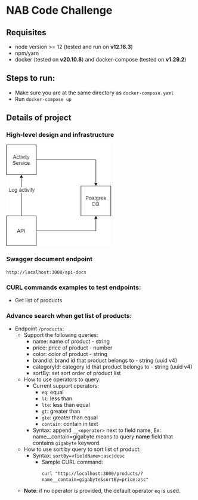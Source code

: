 # NAB Code Challenge

## Requisites
- node version >= 12 (tested and run on **v12.18.3**)
- npm/yarn
- docker (tested on **v20.10.8**) and docker-compose (tested on **v1.29.2**)

## Steps to run:
- Make sure you are at the same directory as `docker-compose.yaml`
- Run `docker-compose up`

## Details of project

### High-level design and infrastructure
![](./readme/infrastructure.png)

### Swagger document endpoint
```
http://localhost:3000/api-docs
```

### CURL commands examples to test endpoints:
- Get list of products

### Advance search when get list of products:
- Endpoint `/products`: 
  - Support the following queries:
    - name: name of product - string
    - price: price of product - number
    - color: color of product - string  
    - brandId: brand id that product belongs to - string (uuid v4)
    - categoryId: category id that product belongs to - string (uuid v4)
    - sortBy: set sort order of product list
  - How to use operators to query:     
    - Current support operators: 
        - `eq`: equal
        - `lt`: less than
        - `lte`: less than equal
        - `gt`: greater than
        - `gte`: greater than equal
        - `contain`: contain in text
    - Syntax: append `__<operator>` next to field name, Ex: name__contain=gigabyte means to query **name** field that contains `gigabyte` keyword.
  - How to use sort by query to sort list of product:
    - Syntax: `sortBy=<fieldName>:asc|desc`
        - Sample CURL command: 
          ```
          curl "http://localhost:3000/products/?name__contain=gigabyte&sortBy=price:asc"
          ```
  - **Note**: if no operator is provided, the default operator `eq` is used.
